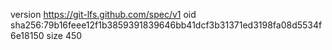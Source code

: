 version https://git-lfs.github.com/spec/v1
oid sha256:79b16feee12f1b3859391839646bb41dcf3b31371ed3198fa08d5534f6e18150
size 450

